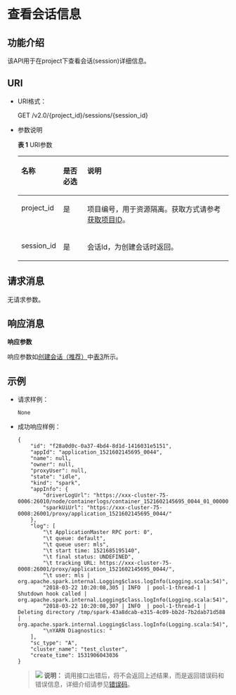 # 查看会话信息<a name="dli_02_0116"></a>

## 功能介绍<a name="zh-cn_topic_0103343294_zh-cn_topic_0102902516_s1f0e4fd3d502405199f36f78e68721aa"></a>

该API用于在project下查看会话\(session\)详细信息。

## URI<a name="zh-cn_topic_0103343294_zh-cn_topic_0102902516_s9e1b8ec5b57c422a942b19835da7d66e"></a>

-   URI格式：

    GET /v2.0/\{project\_id\}/sessions/\{session\_id\}

-   参数说明

    **表 1**  URI参数

    <a name="zh-cn_topic_0103343294_zh-cn_topic_0102902516_zh-cn_topic_0069077803_table60779388"></a>
    <table><thead align="left"><tr id="zh-cn_topic_0103343294_zh-cn_topic_0102902516_zh-cn_topic_0069077803_row61411666"><th class="cellrowborder" valign="top" width="13%" id="mcps1.2.4.1.1"><p id="zh-cn_topic_0103343294_zh-cn_topic_0102902516_a420a62a594f9410eaea229ffc8037a61"><a name="zh-cn_topic_0103343294_zh-cn_topic_0102902516_a420a62a594f9410eaea229ffc8037a61"></a><a name="zh-cn_topic_0103343294_zh-cn_topic_0102902516_a420a62a594f9410eaea229ffc8037a61"></a>名称</p>
    </th>
    <th class="cellrowborder" valign="top" width="12%" id="mcps1.2.4.1.2"><p id="zh-cn_topic_0103343294_zh-cn_topic_0102902516_zh-cn_topic_0069077803_p873025824211"><a name="zh-cn_topic_0103343294_zh-cn_topic_0102902516_zh-cn_topic_0069077803_p873025824211"></a><a name="zh-cn_topic_0103343294_zh-cn_topic_0102902516_zh-cn_topic_0069077803_p873025824211"></a>是否必选</p>
    </th>
    <th class="cellrowborder" valign="top" width="75%" id="mcps1.2.4.1.3"><p id="zh-cn_topic_0103343294_zh-cn_topic_0102902516_a692d3cd97b464aed90ba6d841900a4a5"><a name="zh-cn_topic_0103343294_zh-cn_topic_0102902516_a692d3cd97b464aed90ba6d841900a4a5"></a><a name="zh-cn_topic_0103343294_zh-cn_topic_0102902516_a692d3cd97b464aed90ba6d841900a4a5"></a>说明</p>
    </th>
    </tr>
    </thead>
    <tbody><tr id="zh-cn_topic_0103343294_zh-cn_topic_0102902516_zh-cn_topic_0069077803_row48589216"><td class="cellrowborder" valign="top" width="13%" headers="mcps1.2.4.1.1 "><p id="zh-cn_topic_0103343294_zh-cn_topic_0102902516_zh-cn_topic_0069077803_p43412436"><a name="zh-cn_topic_0103343294_zh-cn_topic_0102902516_zh-cn_topic_0069077803_p43412436"></a><a name="zh-cn_topic_0103343294_zh-cn_topic_0102902516_zh-cn_topic_0069077803_p43412436"></a>project_id</p>
    </td>
    <td class="cellrowborder" valign="top" width="12%" headers="mcps1.2.4.1.2 "><p id="zh-cn_topic_0103343294_zh-cn_topic_0102902516_zh-cn_topic_0069077803_p26746391"><a name="zh-cn_topic_0103343294_zh-cn_topic_0102902516_zh-cn_topic_0069077803_p26746391"></a><a name="zh-cn_topic_0103343294_zh-cn_topic_0102902516_zh-cn_topic_0069077803_p26746391"></a>是</p>
    </td>
    <td class="cellrowborder" valign="top" width="75%" headers="mcps1.2.4.1.3 "><p id="p1310472724012"><a name="p1310472724012"></a><a name="p1310472724012"></a>项目编号，用于资源隔离。获取方式请参考<a href="获取项目ID.md">获取项目ID</a>。</p>
    </td>
    </tr>
    <tr id="zh-cn_topic_0103343294_zh-cn_topic_0102902516_row13611924125310"><td class="cellrowborder" valign="top" width="13%" headers="mcps1.2.4.1.1 "><p id="zh-cn_topic_0103343294_zh-cn_topic_0102902516_p113618246534"><a name="zh-cn_topic_0103343294_zh-cn_topic_0102902516_p113618246534"></a><a name="zh-cn_topic_0103343294_zh-cn_topic_0102902516_p113618246534"></a>session_id</p>
    </td>
    <td class="cellrowborder" valign="top" width="12%" headers="mcps1.2.4.1.2 "><p id="zh-cn_topic_0103343294_zh-cn_topic_0102902516_p14361112495316"><a name="zh-cn_topic_0103343294_zh-cn_topic_0102902516_p14361112495316"></a><a name="zh-cn_topic_0103343294_zh-cn_topic_0102902516_p14361112495316"></a>是</p>
    </td>
    <td class="cellrowborder" valign="top" width="75%" headers="mcps1.2.4.1.3 "><p id="zh-cn_topic_0103343294_zh-cn_topic_0102902516_p1336172413538"><a name="zh-cn_topic_0103343294_zh-cn_topic_0102902516_p1336172413538"></a><a name="zh-cn_topic_0103343294_zh-cn_topic_0102902516_p1336172413538"></a>会话Id，为创建会话时返回。</p>
    </td>
    </tr>
    </tbody>
    </table>


## 请求消息<a name="zh-cn_topic_0103343294_zh-cn_topic_0102902516_section20458182103"></a>

无请求参数。

## 响应消息<a name="zh-cn_topic_0103343294_zh-cn_topic_0102902516_sd1ecb66580054b2ea403be8b2272a2c7"></a>

**响应参数**

响应参数如[创建会话（推荐）](创建会话（推荐）.md)中[表3](创建会话（推荐）.md#zh-cn_topic_0103343292_zh-cn_topic_0102902454_zh-cn_topic_0069077927_table56638444)所示。

## 示例<a name="zh-cn_topic_0103343294_zh-cn_topic_0102902516_section17446171164041"></a>

-   请求样例：

    ```
    None
    ```

-   成功响应样例：

    ```
    {
        "id": "f28a0d0c-0a37-4bd4-8d1d-1416031e5151",
        "appId": "application_1521602145695_0044",
        "name": null,
        "owner": null,
        "proxyUser": null,
        "state": "idle",
        "kind": "spark",
        "appInfo": {
            "driverLogUrl": "https://xxx-cluster-75-0006:26010/node/containerlogs/container_1521602145695_0044_01_000001/mls",
            "sparkUiUrl": "https://xxx-cluster-75-0008:26001/proxy/application_1521602145695_0044/"
        },
        "log": [
            "\t ApplicationMaster RPC port: 0",
            "\t queue: default",
            "\t queue user: mls",
            "\t start time: 1521685195140",
            "\t final status: UNDEFINED",
            "\t tracking URL: https://xxx-cluster-75-0008:26001/proxy/application_1521602145695_0044/",
            "\t user: mls | org.apache.spark.internal.Logging$class.logInfo(Logging.scala:54)",
            "2018-03-22 10:20:08,305 | INFO  | pool-1-thread-1 | Shutdown hook called | org.apache.spark.internal.Logging$class.logInfo(Logging.scala:54)",
            "2018-03-22 10:20:08,307 | INFO  | pool-1-thread-1 | Deleting directory /tmp/spark-43a8dcab-e315-4c09-bb2d-7b2dab71d588 | org.apache.spark.internal.Logging$class.logInfo(Logging.scala:54)",
            "\nYARN Diagnostics: "
        ],
        "sc_type": "A",
        "cluster_name": "test_cluster",
        "create_time": 1531906043036
    }
    ```

    >![](public_sys-resources/icon-note.gif) **说明：** 
    >调用接口出错后，将不会返回上述结果，而是返回错误码和错误信息，详细介绍请参见[错误码](错误码.md)。


